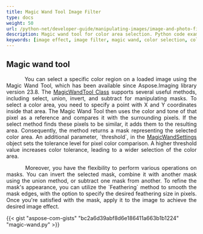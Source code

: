 ```yaml
---
title: Magic Wand Tool Image Filter
type: docs
weight: 50
url: /python-net/developer-guide/manipulating-images/image-and-photo-filters/magic-wand-filter
description: Magic wand tool for color area selection. Python code example provided.
keywords: [image effect, image filter, magic wand, color selection, color comparison, color tolerance, select mask, apply mask]
---
```


## Magic wand tool

<p align='justify'>
&nbsp;&nbsp;&nbsp;&nbsp;&nbsp;&nbsp;&nbsp;&nbsp;
You can select a specific color region on a loaded image using the Magic Wand Tool, which has been available since Aspose.Imaging library version 23.8. The <a href="https://reference.aspose.com/imaging/python-net/aspose.imaging.magicwand/magicwandtool/">MagicWandTool Class</a> supports several useful methods, including select, union, invert, and subtract for manipulating masks. To select a color area, you need to specify a point with X and Y coordinates inside that area. The Magic Wand Tool then uses the color and tone of that pixel as a reference and compares it with the surrounding pixels. If the select method finds these pixels to be similar, it adds them to the resulting area. Consequently, the method returns a mask representing the selected color area. An additional parameter, `threshold`, in the <a href="https://reference.aspose.com/imaging/python-net/aspose.imaging.magicwand/magicwandsettings/">MagicWandSettings</a> object sets the tolerance level for pixel color comparison. A higher threshold value increases color tolerance, leading to a wider selection of the color area.
</p>

<p align='justify'>
&nbsp;&nbsp;&nbsp;&nbsp;&nbsp;&nbsp;&nbsp;&nbsp;
Moreover, you have the flexibility to perform various operations on masks. You can invert the selected mask, combine it with another mask using the union method, or subtract one mask from another. To refine the mask's appearance, you can utilize the `Feathering` method to smooth the mask edges, with the option to specify the desired feathering size in pixels. Once you're satisfied with the mask, apply it to the image to achieve the desired image effect.
</p>

{{< gist "aspose-com-gists" "bc2a6d39abf8d6e186411a663b1b1224" "magic-wand.py" >}}
